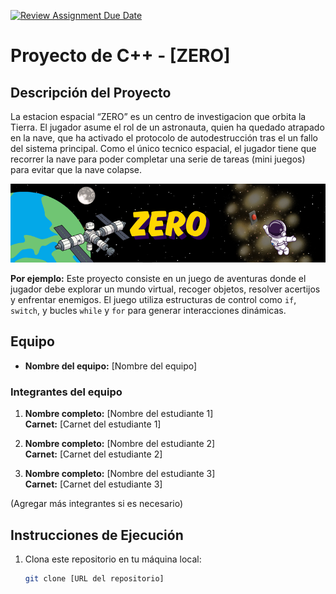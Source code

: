 [![Review Assignment Due Date](https://classroom.github.com/assets/deadline-readme-button-22041afd0340ce965d47ae6ef1cefeee28c7c493a6346c4f15d667ab976d596c.svg)](https://classroom.github.com/a/mi1WNrHU)
# Proyecto de C++ - [ZERO]

## Descripción del Proyecto

La estacion espacial “ZERO” es un centro de investigacion que orbita la Tierra. El jugador asume el rol de un astronauta, quien ha quedado atrapado en la nave, que ha activado el protocolo de autodestrucción tras el un fallo del sistema principal. Como el único tecnico espacial, el jugador  tiene que recorrer la nave para poder completar una serie de tareas (mini juegos) para evitar que la nave colapse.

![Banner](https://github.com/ymill016/Images/blob/main/zero%20Proyecto%20c%2B%2B.png)

**Por ejemplo:**
Este proyecto consiste en un juego de aventuras donde el jugador debe explorar un mundo virtual, recoger objetos, resolver acertijos y enfrentar enemigos. El juego utiliza estructuras de control como `if`, `switch`, y bucles `while` y `for` para generar interacciones dinámicas.

## Equipo

- **Nombre del equipo:** [Nombre del equipo]

### Integrantes del equipo

1. **Nombre completo:** [Nombre del estudiante 1]  
   **Carnet:** [Carnet del estudiante 1]

2. **Nombre completo:** [Nombre del estudiante 2]  
   **Carnet:** [Carnet del estudiante 2]

3. **Nombre completo:** [Nombre del estudiante 3]  
   **Carnet:** [Carnet del estudiante 3]

(Agregar más integrantes si es necesario)

## Instrucciones de Ejecución

1. Clona este repositorio en tu máquina local:
   ```bash
   git clone [URL del repositorio]
